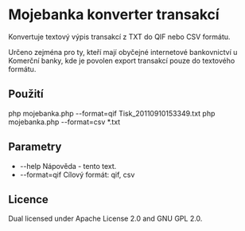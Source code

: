 # Mojebanka konverter transakcí

Konvertuje textový výpis transakcí z TXT do QIF nebo CSV formátu.

Určeno zejména pro ty, kteří mají obyčejné internetové bankovnictví u Komerční
banky, kde je povolen export transakcí pouze do textového formátu.

## Použití

php mojebanka.php --format=qif Tisk_20110910153349.txt
php mojebanka.php --format=csv *.txt

## Parametry

 * --help         Nápověda - tento text.
 * --format=qif   Cílový formát: qif, csv

## Licence

Dual licensed under Apache License 2.0 and GNU GPL 2.0.
